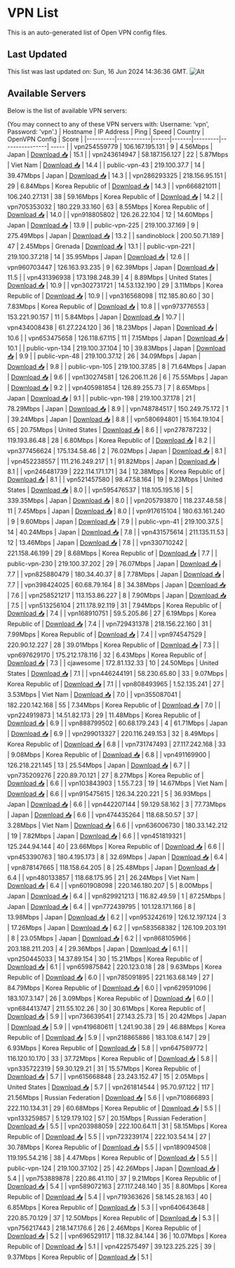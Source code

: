 # VPN List

This is an auto-generated list of Open VPN config files.

## Last Updated

This list was last updated on: Sun, 16 Jun 2024 14:36:36 GMT.
![Alt](https://repobeats.axiom.co/api/embed/186b98318ef1479477931607c1ad7d823f12451f.svg "Repobeats analytics image")

## Available Servers

Below is the list of available VPN servers:

(You may connect to any of these VPN servers with: Username: 'vpn', Password: 'vpn'.)
| Hostname | IP Address | Ping | Speed | Country | OpenVPN Config | Score |
|----------|------------|------|-------|---------|----------------| ----- |
| vpn254559779 | 106.167.195.131 | 9 | 4.56Mbps | Japan | [Download 📥](./configs/server_0_JP.ovpn) | 15.1 |
| vpn243614947 | 58.187.156.127 | 22 | 5.87Mbps | Viet Nam | [Download 📥](./configs/server_1_VN.ovpn) | 14.4 |
| public-vpn-43 | 219.100.37.7 | 14 | 39.47Mbps | Japan | [Download 📥](./configs/server_2_JP.ovpn) | 14.3 |
| vpn286293325 | 218.156.95.151 | 29 | 6.84Mbps | Korea Republic of | [Download 📥](./configs/server_3_KR.ovpn) | 14.3 |
| vpn666821011 | 106.240.27.131 | 38 | 59.16Mbps | Korea Republic of | [Download 📥](./configs/server_4_KR.ovpn) | 14.2 |
| vpn705353032 | 180.229.33.160 | 63 | 8.55Mbps | Korea Republic of | [Download 📥](./configs/server_5_KR.ovpn) | 14.0 |
| vpn918805802 | 126.26.22.104 | 12 | 14.60Mbps | Japan | [Download 📥](./configs/server_6_JP.ovpn) | 13.9 |
| public-vpn-225 | 219.100.37.169 | 9 | 275.49Mbps | Japan | [Download 📥](./configs/server_7_JP.ovpn) | 13.2 |
| sandinoblock | 200.50.71.189 | 47 | 2.45Mbps | Grenada | [Download 📥](./configs/server_8_GD.ovpn) | 13.1 |
| public-vpn-221 | 219.100.37.218 | 14 | 35.95Mbps | Japan | [Download 📥](./configs/server_9_JP.ovpn) | 12.6 |
| vpn960703447 | 126.163.93.235 | 9 | 62.39Mbps | Japan | [Download 📥](./configs/server_10_JP.ovpn) | 11.5 |
| vpn431396938 | 173.198.248.39 | 4 | 8.89Mbps | United States | [Download 📥](./configs/server_11_US.ovpn) | 10.9 |
| vpn302731721 | 14.53.132.190 | 29 | 3.11Mbps | Korea Republic of | [Download 📥](./configs/server_12_KR.ovpn) | 10.9 |
| vpn316568098 | 112.185.80.60 | 30 | 7.83Mbps | Korea Republic of | [Download 📥](./configs/server_13_KR.ovpn) | 10.8 |
| vpn973776553 | 153.221.90.157 | 11 | 5.84Mbps | Japan | [Download 📥](./configs/server_14_JP.ovpn) | 10.7 |
| vpn434008438 | 61.27.224.120 | 36 | 18.23Mbps | Japan | [Download 📥](./configs/server_15_JP.ovpn) | 10.6 |
| vpn653475658 | 126.118.67.115 | 11 | 7.15Mbps | Japan | [Download 📥](./configs/server_16_JP.ovpn) | 10.1 |
| public-vpn-134 | 219.100.37.104 | 10 | 39.83Mbps | Japan | [Download 📥](./configs/server_17_JP.ovpn) | 9.9 |
| public-vpn-48 | 219.100.37.12 | 26 | 34.09Mbps | Japan | [Download 📥](./configs/server_18_JP.ovpn) | 9.8 |
| public-vpn-105 | 219.100.37.85 | 8 | 71.64Mbps | Japan | [Download 📥](./configs/server_19_JP.ovpn) | 9.6 |
| vpn130274581 | 126.206.11.26 | 6 | 75.55Mbps | Japan | [Download 📥](./configs/server_20_JP.ovpn) | 9.2 |
| vpn405981854 | 126.89.255.73 | 7 | 8.65Mbps | Japan | [Download 📥](./configs/server_21_JP.ovpn) | 9.1 |
| public-vpn-198 | 219.100.37.178 | 21 | 78.29Mbps | Japan | [Download 📥](./configs/server_22_JP.ovpn) | 8.9 |
| vpn748784517 | 150.249.75.172 | 1 | 39.24Mbps | Japan | [Download 📥](./configs/server_23_JP.ovpn) | 8.8 |
| vpn580694801 | 15.164.19.104 | 65 | 20.75Mbps | United States | [Download 📥](./configs/server_24_US.ovpn) | 8.6 |
| vpn278787232 | 119.193.86.48 | 28 | 6.80Mbps | Korea Republic of | [Download 📥](./configs/server_25_KR.ovpn) | 8.2 |
| vpn377456624 | 175.134.58.46 | 2 | 76.02Mbps | Japan | [Download 📥](./configs/server_26_JP.ovpn) | 8.1 |
| vpn452238557 | 111.216.249.217 | 1 | 91.82Mbps | Japan | [Download 📥](./configs/server_27_JP.ovpn) | 8.1 |
| vpn246481739 | 222.114.171.171 | 34 | 12.38Mbps | Korea Republic of | [Download 📥](./configs/server_28_KR.ovpn) | 8.1 |
| vpn521457580 | 98.47.58.164 | 19 | 9.23Mbps | United States | [Download 📥](./configs/server_29_US.ovpn) | 8.0 |
| vpn595476537 | 118.105.195.16 | 5 | 339.35Mbps | Japan | [Download 📥](./configs/server_30_JP.ovpn) | 8.0 |
| vpn205793870 | 118.237.48.58 | 11 | 7.45Mbps | Japan | [Download 📥](./configs/server_31_JP.ovpn) | 8.0 |
| vpn917615104 | 180.63.161.240 | 9 | 9.60Mbps | Japan | [Download 📥](./configs/server_32_JP.ovpn) | 7.9 |
| public-vpn-41 | 219.100.37.5 | 14 | 40.24Mbps | Japan | [Download 📥](./configs/server_33_JP.ovpn) | 7.8 |
| vpn431575614 | 211.135.11.53 | 12 | 13.46Mbps | Japan | [Download 📥](./configs/server_34_JP.ovpn) | 7.8 |
| vpn330710242 | 221.158.46.199 | 29 | 8.68Mbps | Korea Republic of | [Download 📥](./configs/server_35_KR.ovpn) | 7.7 |
| public-vpn-230 | 219.100.37.202 | 29 | 76.07Mbps | Japan | [Download 📥](./configs/server_36_JP.ovpn) | 7.7 |
| vpn825880479 | 180.34.40.37 | 8 | 7.78Mbps | Japan | [Download 📥](./configs/server_37_JP.ovpn) | 7.7 |
| vpn398424025 | 60.68.79.164 | 8 | 34.38Mbps | Japan | [Download 📥](./configs/server_38_JP.ovpn) | 7.6 |
| vpn258521217 | 113.153.86.227 | 8 | 7.90Mbps | Japan | [Download 📥](./configs/server_39_JP.ovpn) | 7.5 |
| vpn513256104 | 211.178.92.119 | 31 | 7.94Mbps | Korea Republic of | [Download 📥](./configs/server_40_KR.ovpn) | 7.4 |
| vpn168910751 | 59.5.205.86 | 27 | 6.19Mbps | Korea Republic of | [Download 📥](./configs/server_41_KR.ovpn) | 7.4 |
| vpn729431378 | 218.156.22.160 | 31 | 7.99Mbps | Korea Republic of | [Download 📥](./configs/server_42_KR.ovpn) | 7.4 |
| vpn974547529 | 220.90.12.227 | 28 | 39.01Mbps | Korea Republic of | [Download 📥](./configs/server_43_KR.ovpn) | 7.3 |
| vpn697629170 | 175.212.178.116 | 32 | 6.43Mbps | Korea Republic of | [Download 📥](./configs/server_44_KR.ovpn) | 7.3 |
| cjawesome | 172.81.132.33 | 10 | 24.50Mbps | United States | [Download 📥](./configs/server_45_US.ovpn) | 7.1 |
| vpn446244191 | 58.230.65.80 | 33 | 9.07Mbps | Korea Republic of | [Download 📥](./configs/server_46_KR.ovpn) | 7.1 |
| vpn808493965 | 1.52.135.241 | 27 | 3.53Mbps | Viet Nam | [Download 📥](./configs/server_47_VN.ovpn) | 7.0 |
| vpn355087041 | 182.220.142.168 | 55 | 7.34Mbps | Korea Republic of | [Download 📥](./configs/server_48_KR.ovpn) | 7.0 |
| vpn224919873 | 14.51.82.173 | 29 | 11.48Mbps | Korea Republic of | [Download 📥](./configs/server_49_KR.ovpn) | 6.9 |
| vpn888799502 | 60.68.179.243 | 4 | 61.71Mbps | Japan | [Download 📥](./configs/server_50_JP.ovpn) | 6.9 |
| vpn299013327 | 220.116.249.153 | 32 | 8.49Mbps | Korea Republic of | [Download 📥](./configs/server_51_KR.ovpn) | 6.8 |
| vpn731747493 | 27.117.242.168 | 33 | 9.08Mbps | Korea Republic of | [Download 📥](./configs/server_52_KR.ovpn) | 6.8 |
| vpn491169900 | 126.218.221.145 | 13 | 25.54Mbps | Japan | [Download 📥](./configs/server_53_JP.ovpn) | 6.7 |
| vpn735209276 | 220.89.70.121 | 27 | 8.27Mbps | Korea Republic of | [Download 📥](./configs/server_54_KR.ovpn) | 6.6 |
| vpn103843903 | 1.55.7.23 | 19 | 14.67Mbps | Viet Nam | [Download 📥](./configs/server_55_VN.ovpn) | 6.6 |
| vpn915475615 | 126.34.220.221 | 5 | 36.93Mbps | Japan | [Download 📥](./configs/server_56_JP.ovpn) | 6.6 |
| vpn442207144 | 59.129.58.162 | 3 | 77.73Mbps | Japan | [Download 📥](./configs/server_57_JP.ovpn) | 6.6 |
| vpn474435264 | 118.68.50.57 | 37 | 3.28Mbps | Viet Nam | [Download 📥](./configs/server_58_VN.ovpn) | 6.6 |
| vpn636006730 | 180.33.142.212 | 19 | 7.82Mbps | Japan | [Download 📥](./configs/server_59_JP.ovpn) | 6.6 |
| vpn451819321 | 125.244.94.144 | 40 | 23.66Mbps | Korea Republic of | [Download 📥](./configs/server_60_KR.ovpn) | 6.6 |
| vpn453390763 | 180.4.195.173 | 8 | 32.69Mbps | Japan | [Download 📥](./configs/server_61_JP.ovpn) | 6.4 |
| vpn878147665 | 118.158.64.205 | 8 | 25.48Mbps | Japan | [Download 📥](./configs/server_62_JP.ovpn) | 6.4 |
| vpn480133857 | 118.68.175.95 | 21 | 26.24Mbps | Viet Nam | [Download 📥](./configs/server_63_VN.ovpn) | 6.4 |
| vpn601908098 | 220.146.180.207 | 5 | 8.00Mbps | Japan | [Download 📥](./configs/server_64_JP.ovpn) | 6.4 |
| vpn829921213 | 116.82.49.59 | 1 | 87.25Mbps | Japan | [Download 📥](./configs/server_65_JP.ovpn) | 6.4 |
| vpn772439795 | 101.128.171.166 | 8 | 13.98Mbps | Japan | [Download 📥](./configs/server_66_JP.ovpn) | 6.2 |
| vpn953242619 | 126.12.197.124 | 3 | 17.26Mbps | Japan | [Download 📥](./configs/server_67_JP.ovpn) | 6.2 |
| vpn583568382 | 126.109.203.191 | 8 | 23.05Mbps | Japan | [Download 📥](./configs/server_68_JP.ovpn) | 6.2 |
| vpn868105966 | 203.188.211.203 | 4 | 29.36Mbps | Japan | [Download 📥](./configs/server_69_JP.ovpn) | 6.1 |
| vpn250445033 | 14.37.89.154 | 30 | 15.21Mbps | Korea Republic of | [Download 📥](./configs/server_70_KR.ovpn) | 6.1 |
| vpn659875842 | 220.123.0.18 | 28 | 9.63Mbps | Korea Republic of | [Download 📥](./configs/server_71_KR.ovpn) | 6.0 |
| vpn785091895 | 221.163.68.149 | 27 | 84.79Mbps | Korea Republic of | [Download 📥](./configs/server_72_KR.ovpn) | 6.0 |
| vpn629591096 | 183.107.3.147 | 26 | 3.09Mbps | Korea Republic of | [Download 📥](./configs/server_73_KR.ovpn) | 6.0 |
| vpn684413747 | 211.55.102.26 | 30 | 30.61Mbps | Korea Republic of | [Download 📥](./configs/server_74_KR.ovpn) | 5.9 |
| vpn736639541 | 27.143.25.73 | 15 | 20.42Mbps | Japan | [Download 📥](./configs/server_75_JP.ovpn) | 5.9 |
| vpn419680611 | 1.241.90.38 | 29 | 46.88Mbps | Korea Republic of | [Download 📥](./configs/server_76_KR.ovpn) | 5.9 |
| vpn218865886 | 183.108.6.147 | 29 | 6.93Mbps | Korea Republic of | [Download 📥](./configs/server_77_KR.ovpn) | 5.8 |
| vpn647589772 | 116.120.10.170 | 33 | 37.72Mbps | Korea Republic of | [Download 📥](./configs/server_78_KR.ovpn) | 5.8 |
| vpn335722319 | 59.30.129.21 | 31 | 15.57Mbps | Korea Republic of | [Download 📥](./configs/server_79_KR.ovpn) | 5.7 |
| vpn615668848 | 23.243.152.47 | 15 | 2.05Mbps | United States | [Download 📥](./configs/server_80_US.ovpn) | 5.7 |
| vpn261814544 | 95.70.97.122 | 117 | 21.56Mbps | Russian Federation | [Download 📥](./configs/server_81_RU.ovpn) | 5.6 |
| vpn710866893 | 222.110.134.31 | 29 | 60.68Mbps | Korea Republic of | [Download 📥](./configs/server_82_KR.ovpn) | 5.5 |
| vpn133259857 | 5.129.179.102 | 57 | 20.15Mbps | Russian Federation | [Download 📥](./configs/server_83_RU.ovpn) | 5.5 |
| vpn203988059 | 222.100.64.11 | 31 | 58.15Mbps | Korea Republic of | [Download 📥](./configs/server_84_KR.ovpn) | 5.5 |
| vpn723239174 | 222.103.54.14 | 27 | 30.78Mbps | Korea Republic of | [Download 📥](./configs/server_85_KR.ovpn) | 5.5 |
| vpn189094508 | 119.195.54.216 | 38 | 4.47Mbps | Korea Republic of | [Download 📥](./configs/server_86_KR.ovpn) | 5.5 |
| public-vpn-124 | 219.100.37.102 | 25 | 42.26Mbps | Japan | [Download 📥](./configs/server_87_JP.ovpn) | 5.4 |
| vpn753889878 | 220.86.41.110 | 37 | 9.21Mbps | Korea Republic of | [Download 📥](./configs/server_88_KR.ovpn) | 5.4 |
| vpn589072163 | 27.117.248.140 | 35 | 8.80Mbps | Korea Republic of | [Download 📥](./configs/server_89_KR.ovpn) | 5.4 |
| vpn719363626 | 58.145.28.163 | 40 | 6.85Mbps | Korea Republic of | [Download 📥](./configs/server_90_KR.ovpn) | 5.3 |
| vpn640643648 | 220.85.70.129 | 37 | 12.50Mbps | Korea Republic of | [Download 📥](./configs/server_91_KR.ovpn) | 5.3 |
| vpn756217443 | 218.147.176.6 | 26 | 2.46Mbps | Korea Republic of | [Download 📥](./configs/server_92_KR.ovpn) | 5.2 |
| vpn696529117 | 118.32.84.144 | 36 | 10.07Mbps | Korea Republic of | [Download 📥](./configs/server_93_KR.ovpn) | 5.1 |
| vpn422575497 | 39.123.225.225 | 39 | 9.37Mbps | Korea Republic of | [Download 📥](./configs/server_94_KR.ovpn) | 5.1 |
